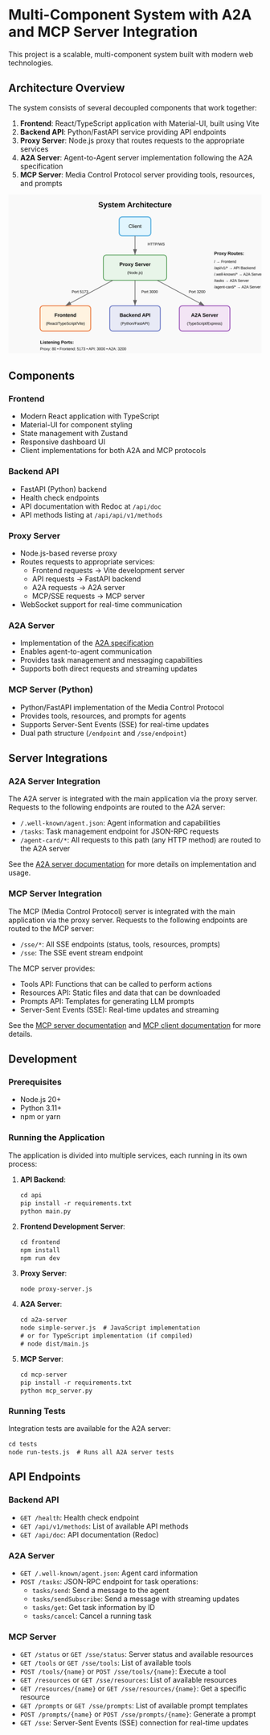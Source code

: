 # Multi-Component System with A2A and MCP Server Integration

This project is a scalable, multi-component system built with modern web technologies.

## Architecture Overview

The system consists of several decoupled components that work together:

1. **Frontend**: React/TypeScript application with Material-UI, built using Vite
2. **Backend API**: Python/FastAPI service providing API endpoints
3. **Proxy Server**: Node.js proxy that routes requests to the appropriate services
4. **A2A Server**: Agent-to-Agent server implementation following the A2A specification
5. **MCP Server**: Media Control Protocol server providing tools, resources, and prompts

![Architecture Diagram](./docs/architecture-diagram.svg)

## Components

### Frontend

- Modern React application with TypeScript
- Material-UI for component styling
- State management with Zustand
- Responsive dashboard UI
- Client implementations for both A2A and MCP protocols

### Backend API

- FastAPI (Python) backend
- Health check endpoints
- API documentation with Redoc at `/api/doc`
- API methods listing at `/api/api/v1/methods`

### Proxy Server

- Node.js-based reverse proxy
- Routes requests to appropriate services:
  - Frontend requests → Vite development server
  - API requests → FastAPI backend
  - A2A requests → A2A server
  - MCP/SSE requests → MCP server
- WebSocket support for real-time communication

### A2A Server

- Implementation of the [A2A specification](https://github.com/ai-agents/a2a)
- Enables agent-to-agent communication
- Provides task management and messaging capabilities
- Supports both direct requests and streaming updates

### MCP Server (Python)

- Python/FastAPI implementation of the Media Control Protocol
- Provides tools, resources, and prompts for agents
- Supports Server-Sent Events (SSE) for real-time updates
- Dual path structure (`/endpoint` and `/sse/endpoint`)

## Server Integrations

### A2A Server Integration

The A2A server is integrated with the main application via the proxy server. Requests to the following endpoints are routed to the A2A server:

- `/.well-known/agent.json`: Agent information and capabilities
- `/tasks`: Task management endpoint for JSON-RPC requests
- `/agent-card/*`: All requests to this path (any HTTP method) are routed to the A2A server

See the [A2A server documentation](./a2a-server/README.md) for more details on implementation and usage.

### MCP Server Integration

The MCP (Media Control Protocol) server is integrated with the main application via the proxy server. Requests to the following endpoints are routed to the MCP server:

- `/sse/*`: All SSE endpoints (status, tools, resources, prompts)
- `/sse`: The SSE event stream endpoint

The MCP server provides:
- Tools API: Functions that can be called to perform actions
- Resources API: Static files and data that can be downloaded
- Prompts API: Templates for generating LLM prompts
- Server-Sent Events (SSE): Real-time updates and streaming

See the [MCP server documentation](./docs/mcp-server.md) and [MCP client documentation](./docs/mcp-client.md) for more details.

## Development

### Prerequisites

- Node.js 20+
- Python 3.11+
- npm or yarn

### Running the Application

The application is divided into multiple services, each running in its own process:

1. **API Backend**:
   ```
   cd api
   pip install -r requirements.txt
   python main.py
   ```

2. **Frontend Development Server**:
   ```
   cd frontend
   npm install
   npm run dev
   ```

3. **Proxy Server**:
   ```
   node proxy-server.js
   ```

4. **A2A Server**:
   ```
   cd a2a-server
   node simple-server.js  # JavaScript implementation
   # or for TypeScript implementation (if compiled)
   # node dist/main.js
   ```

5. **MCP Server**:
   ```
   cd mcp-server
   pip install -r requirements.txt
   python mcp_server.py
   ```

### Running Tests

Integration tests are available for the A2A server:

```
cd tests
node run-tests.js  # Runs all A2A server tests
```

## API Endpoints

### Backend API

- `GET /health`: Health check endpoint
- `GET /api/v1/methods`: List of available API methods
- `GET /api/doc`: API documentation (Redoc)

### A2A Server

- `GET /.well-known/agent.json`: Agent card information
- `POST /tasks`: JSON-RPC endpoint for task operations:
  - `tasks/send`: Send a message to the agent
  - `tasks/sendSubscribe`: Send a message with streaming updates
  - `tasks/get`: Get task information by ID
  - `tasks/cancel`: Cancel a running task

### MCP Server

- `GET /status` or `GET /sse/status`: Server status and available resources
- `GET /tools` or `GET /sse/tools`: List of available tools
- `POST /tools/{name}` or `POST /sse/tools/{name}`: Execute a tool
- `GET /resources` or `GET /sse/resources`: List of available resources
- `GET /resources/{name}` or `GET /sse/resources/{name}`: Get a specific resource
- `GET /prompts` or `GET /sse/prompts`: List of available prompt templates
- `POST /prompts/{name}` or `POST /sse/prompts/{name}`: Generate a prompt
- `GET /sse`: Server-Sent Events (SSE) connection for real-time updates